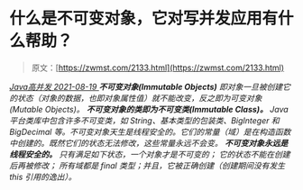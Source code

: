 <!--yml
category: 未分类
date: 0001-01-01 00:00:00
--->

# 什么是不可变对象，它对写并发应用有什么帮助？

> 原文：[https://zwmst.com/2133.html](https://zwmst.com/2133.html)

   [ *Java高并发* ](https://zwmst.com/java%e9%ab%98%e5%b9%b6%e5%8f%91)*[ <time datetime="2021-08-19T08:48:49+08:00"> 2021-08-19 </time> ](https://zwmst.com/2133.html)  **不可变对象(Immutable Objects)** 即对象一旦被创建它的状态（对象的数据，也即对象属性值）就不能改变，反之即为可变对象(Mutable Objects)。
**不可变对象的类即为不可变类(Immutable Class)。** Java 平台类库中包含许多不可变类，如 String、基本类型的包装类、BigInteger 和 BigDecimal 等。不可变对象天生是线程安全的。它们的常量（域）是在构造函数中创建的。既然它们的状态无法修改，这些常量永远不会变。
**不可变对象永远是线程安全的。**
只有满足如下状态，一个对象才是不可变的；
它的状态不能在创建后再被修改；
所有域都是 final 类型；并且，它被正确创建（创建期间没有发生 this 引用的逸出）。*